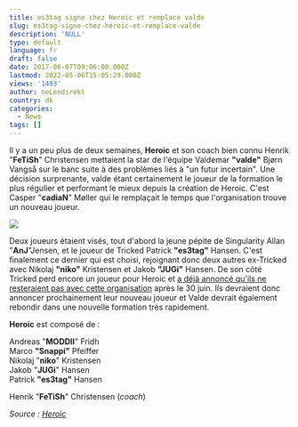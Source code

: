 ```yaml
---
title: es3tag signe chez Heroic et remplace valde
slug: es3tag-signe-chez-heroic-et-remplace-valde
description: 'NULL'
type: default
language: fr
draft: false
date: 2017-06-07T09:06:00.000Z
lastmod: 2022-05-06T15:05:29.000Z
views: '1493'
author: neLendirekt
country: dk
categories:
  - News
tags: []
---
```

Il y a un peu plus de deux semaines, **Heroic** et son coach bien connu Henrik "**FeTiSh**" Christensen mettaient la star de l'équipe Valdemar **"valde"** Bjørn Vangså sur le banc suite à des problèmes liés à "un futur incertain". Une décision surprenante, valde étant certainement le joueur de la formation le plus régulier et performant le mieux depuis la création de Heroic. C'est Casper "**cadiaN**" Møller qui le remplaçait le temps que l'organisation trouve un nouveau joueur.

![](/storage/images/5937c18128858_14920198786244jpeg.jpeg)

Deux joueurs étaient visés, tout d'abord la jeune pépite de Singularity Allan "**AnJ**"Jensen, et le joueur de Tricked Patrick **"es3tag"** Hansen. C'est finalement ce dernier qui est choisi, rejoignant donc deux autres ex-Tricked avec Nikolaj **"niko"** Kristensen et Jakob **"JUGi"** Hansen. De son côté Tricked perd encore un joueur pour Heroic et [a déjà annoncé qu'ils ne resteraient pas avec cette organisation](https:///flash/tricked-perd-son-equipe/517) après le 30 juin. Ils devraient donc annoncer prochainement leur nouveau joueur et Valde devrait également rebondir dans une nouvelle formation très rapidement.

**Heroic** est composé de : 

Andreas "**MODDII**" Fridh  
Marco **"Snappi"** Pfeiffer  
Nikolaj "**niko**" Kristensen  
Jakob "**JUGi**" Hansen  
Patrick **"es3tag"** Hansen

Henrik "**FeTiSh**" Christensen (_coach_)

_Source : [Heroic](http://heroic.gg/es3tag-joins-heroic/)_
